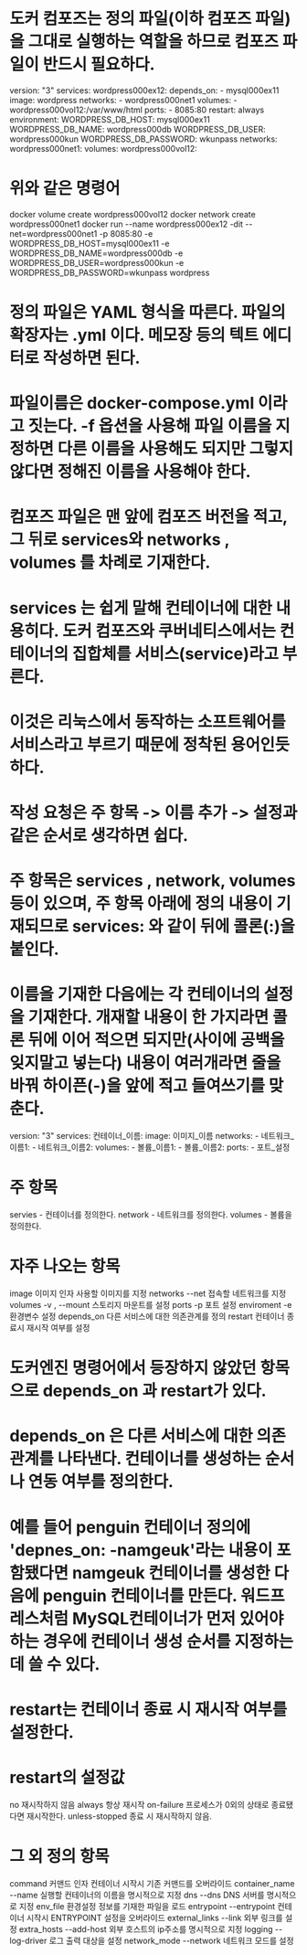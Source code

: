 <!-- 도커 컴포즈 파일을 작성하는 법 -->
# 도커 컴포즈는 정의 파일(이하 컴포즈 파일)을 그대로 실행하는 역할을 하므로 컴포즈 파일이 반드시 필요하다.

version: "3"
services:
  wordpress000ex12:
    depends_on:
      - mysql000ex11
    image: wordpress
    networks:
      - wordpress000net1
    volumes:
      - wordpress000vol12:/var/www/html
    ports:
      - 8085:80
    restart: always
    environment:
      WORDPRESS_DB_HOST: mysql000ex11
      WORDPRESS_DB_NAME: wordpress000db
      WORDPRESS_DB_USER: wordpress000kun
      WORDPRESS_DB_PASSWORD: wkunpass
  networks:
    wordpress000net1:
  volumes:
    wordpress000vol12:

# 위와 같은 명령어
docker volume create wordpress000vol12
docker network create wordpress000net1
 docker run --name wordpress000ex12 -dit --net=wordpress000net1 -p 8085:80 -e WORDPRESS_DB_HOST=mysql000ex11 -e WORDPRESS_DB_NAME=wordpress000db -e WORDPRESS_DB_USER=wordpress000kun -e WORDPRESS_DB_PASSWORD=wkunpass wordpress

 <!-- 도커 컴포즈 파일(정의 파일)을 작성하는 방법 -->
 # 정의 파일은 YAML 형식을 따른다. 파일의 확장자는 .yml 이다. 메모장 등의 텍트 에디터로 작성하면 된다.
 # 파일이름은 docker-compose.yml 이라고 짓는다. -f 옵션을 사용해 파일 이름을 지정하면 다른 이름을 사용해도 되지만 그렇지 않다면 정해진 이름을 사용해야 한다.

 <!-- 컴포즈 파일을 작성하는 방법 -->
 # 컴포즈 파일은 맨 앞에 컴포즈 버전을 적고, 그 뒤로 services와 networks , volumes 를 차례로 기재한다.
 # services 는 쉽게 말해 컨테이너에 대한 내용히다. 도커 컴포즈와 쿠버네티스에서는 컨테이너의 집합체를 서비스(service)라고 부른다.

 # 이것은 리눅스에서 동작하는 소프트웨어를 서비스라고 부르기 때문에 정착된 용어인듯 하다.
 # 작성 요청은 주 항목 -> 이름 추가 -> 설정과 같은 순서로 생각하면 쉽다.

 # 주 항목은 services , network, volumes 등이 있으며, 주 항목 아래에 정의 내용이 기재되므로 services: 와 같이 뒤에 콜론(:)을 붙인다.
# 이름을 기재한 다음에는 각 컨테이너의 설정을 기재한다. 개재할 내용이 한 가지라면 콜론 뒤에 이어 적으면 되지만(사이에 공백을 잊지말고 넣는다) 내용이 여러개라면 줄을 바꿔 하이픈(-)을 앞에 적고 들여쓰기를 맞춘다.

version: "3"
services:
  컨테이너_이름:
    image: 이미지_이름
    networks:
      - 네트워크_이름1:
      - 네트워크_이름2:
    volumes:
      - 볼륨_이름1:
      - 볼륨_이름2:
    ports:
      - 포트_설정

<!-- 컴포즈 파일의 항목 -->
# 주 항목
servies     - 컨테이너를 정의한다. 
network     - 네트워크를 정의한다.
volumes     - 볼륨을 정의한다.

# 자주 나오는 항목
image       이미지 인자     사용할 이미지를 지정
networks    --net          접속할 네트워크를 지정
volumes     -v , --mount   스토리지 마운트를 설정
ports       -p             포트 설정
enviroment  -e             환경변수 설정
depends_on                 다른 서비스에 대한 의존관계를 정의
restart                    컨테이너 종료시 재시작 여부를 설정

# 도커엔진 명령어에서 등장하지 않았던 항목으로 depends_on 과 restart가 있다.
# depends_on 은 다른 서비스에 대한 의존관계를 나타낸다. 컨테이너를 생성하는 순서나 연동 여부를 정의한다.
# 예를 들어 penguin 컨테이너 정의에 'depnes_on: -namgeuk'라는 내용이 포함됐다면 namgeuk 컨테이너를 생성한 다음에 penguin 컨테이너를 만든다. 워드프레스처럼 MySQL컨테이너가 먼저 있어야 하는 경우에 컨테이너 생성 순서를 지정하는 데 쓸 수 있다.

# restart는 컨테이너 종료 시 재시작 여부를 설정한다.

# restart의 설정값
no          재시작하지 않음
always      항상 재시작
on-failure  프로세스가 0외의 상태로 종료됐다면 재시작한다.
unless-stopped 종료 시 재시작하지 않음. 

<!-- 그 외 정의 항목 -->
# 그 외 정의 항목
command           커맨드 인자     컨테이너 시작시 기존 커맨드를 오버라이드
container_name    --name          실행할 컨테이너의 이름을 명시적으로 지정
dns               --dns           DNS 서버를 명시적으로 지정
env_file                          환경설정 정보를 기재한 파일을 로드
entrypoint        --entrypoint    컨테이너 시작시 ENTRYPOINT 설정을 오버라이드
external_links    --link          외부 링크를 설정
extra_hosts       --add-host      외부 호스트의 ip주소를 명시적으로 지정
logging           --log-driver    로그 출력 대상을 설정
network_mode      --network       네트워크 모드를 설정


